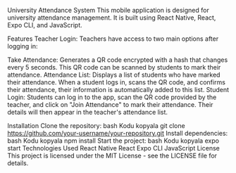 University Attendance System
This mobile application is designed for university attendance management. It is built using React Native, React, Expo CLI, and JavaScript.

Features
Teacher Login: Teachers have access to two main options after logging in:

Take Attendance: Generates a QR code encrypted with a hash that changes every 5 seconds. This QR code can be scanned by students to mark their attendance.
Attendance List: Displays a list of students who have marked their attendance. When a student logs in, scans the QR code, and confirms their attendance, their information is automatically added to this list.
Student Login: Students can log in to the app, scan the QR code provided by the teacher, and click on "Join Attendance" to mark their attendance. Their details will then appear in the teacher's attendance list.

Installation
Clone the repository:
bash
Kodu kopyala
git clone https://github.com/your-username/your-repository.git
Install dependencies:
bash
Kodu kopyala
npm install
Start the project:
bash
Kodu kopyala
expo start
Technologies Used
React Native
React
Expo CLI
JavaScript
License
This project is licensed under the MIT License - see the LICENSE file for details.
